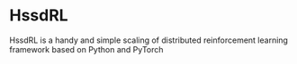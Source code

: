 # HssdRL
HssdRL is a handy and simple scaling of distributed reinforcement learning framework based on Python and PyTorch 
